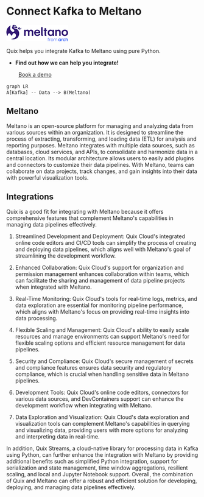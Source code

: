 # Connect Kafka to Meltano

![](./images/logo_1.jpg)

Quix helps you integrate Kafka to Meltano using pure Python.

<div class="grid cards blog-grid-card" markdown>

- __Find out how we can help you integrate!__

    <a class="md-button md-button--primary" href="https://share.hsforms.com/1iW0TmZzKQMChk0lxd_tGiw4yjw2?__hstc=175542013.2303933fbd746c0ac86d9ccbe9bc9100.1728383268831.1729603416735.1729620918855.31&__hssc=175542013.1.1729620918855&__hsfp=2132701734" target="_blank" style="margin:.5rem;">Book a demo</a>

</div>

```mermaid
graph LR
A[Kafka] -- Data --> B(Meltano)
```

## Meltano

Meltano is an open-source platform for managing and analyzing data from various sources within an organization. It is designed to streamline the process of extracting, transforming, and loading data (ETL) for analysis and reporting purposes. Meltano integrates with multiple data sources, such as databases, cloud services, and APIs, to consolidate and harmonize data in a central location. Its modular architecture allows users to easily add plugins and connectors to customize their data pipelines. With Meltano, teams can collaborate on data projects, track changes, and gain insights into their data with powerful visualization tools.

## Integrations

Quix is a good fit for integrating with Meltano because it offers comprehensive features that complement Meltano's capabilities in managing data pipelines effectively. 

1. Streamlined Development and Deployment: Quix Cloud's integrated online code editors and CI/CD tools can simplify the process of creating and deploying data pipelines, which aligns well with Meltano's goal of streamlining the development workflow.

2. Enhanced Collaboration: Quix Cloud's support for organization and permission management enhances collaboration within teams, which can facilitate the sharing and management of data pipeline projects when integrated with Meltano.

3. Real-Time Monitoring: Quix Cloud's tools for real-time logs, metrics, and data exploration are essential for monitoring pipeline performance, which aligns with Meltano's focus on providing real-time insights into data processing.

4. Flexible Scaling and Management: Quix Cloud's ability to easily scale resources and manage environments can support Meltano's need for flexible scaling options and efficient resource management for data pipelines.

5. Security and Compliance: Quix Cloud's secure management of secrets and compliance features ensures data security and regulatory compliance, which is crucial when handling sensitive data in Meltano pipelines.

6. Development Tools: Quix Cloud's online code editors, connectors for various data sources, and DevContainers support can enhance the development workflow when integrating with Meltano.

7. Data Exploration and Visualization: Quix Cloud's data exploration and visualization tools can complement Meltano's capabilities in querying and visualizing data, providing users with more options for analyzing and interpreting data in real-time.

In addition, Quix Streams, a cloud-native library for processing data in Kafka using Python, can further enhance the integration with Meltano by providing additional benefits such as simplified Python integration, support for serialization and state management, time window aggregations, resilient scaling, and local and Jupyter Notebook support. Overall, the combination of Quix and Meltano can offer a robust and efficient solution for developing, deploying, and managing data pipelines effectively.


